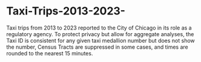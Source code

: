 # Taxi-Trips-2013-2023-
Taxi trips from 2013 to 2023 reported to the City of Chicago in its role as a regulatory agency. To protect privacy but allow for aggregate analyses, the Taxi ID is consistent for any given taxi medallion number but does not show the number, Census Tracts are suppressed in some cases, and times are rounded to the nearest 15 minutes.
